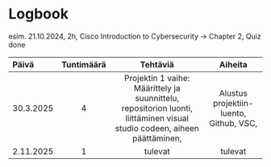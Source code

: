 # Logbook

esim. 21.10.2024, 2h, Cisco Introduction to Cybersecurity → Chapter 2, Quiz done

| Päivä  | Tuntimäärä | Tehtäviä | Aiheita |
| :---         |    :---:    |    :---:    |    :---:    |
| 30.3.2025  | 4 | Projektin 1 vaihe: Määrittely ja suunnittelu, repositorion luonti, liittäminen visual studio codeen, aiheen päättäminen,   | Alustus projektiin-luento, Github, VSC, |
| 2.11.2025  | 1 | tulevat  | tulevat  |

